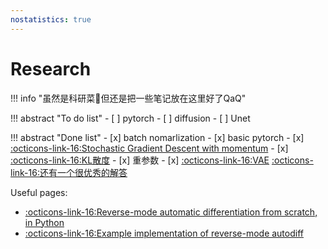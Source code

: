 ```yaml
---
nostatistics: true
---
```

# Research

!!! info "虽然是科研菜🐶但还是把一些笔记放在这里好了QaQ"

!!! abstract "To do list"
    - [ ] pytorch
    - [ ] diffusion
    - [ ] Unet



!!! abstract "Done list"
    - [x] batch nomarlization
    - [x] basic pytorch
    - [x] [:octicons-link-16:Stochastic Gradient Descent with momentum](https://towardsdatascience.com/stochastic-gradient-descent-with-momentum-a84097641a5d) 
    - [x] [:octicons-link-16:KL散度](https://www.bilibili.com/video/BV1JY411q72n/?spm_id_from=333.337.search-card.all.click&vd_source=3bf0a9181b6c28910c810d7e49b5e64c)
    - [x] 重参数 
    - [x] [:octicons-link-16:VAE](https://www.gwylab.com/note-vae.html) [:octicons-link-16:还有一个很优秀的解答](https://zhuanlan.zhihu.com/p/348498294)

Useful pages:   

- [:octicons-link-16:Reverse-mode automatic differentiation from scratch, in Python](https://sidsite.com/posts/autodiff/)  
- [:octicons-link-16:Example implementation of reverse-mode autodiff](https://colab.research.google.com/drive/1VpeE6UvEPRz9HmsHh1KS0XxXjYu533EC#scrollTo=erjC686T4S4c)  

